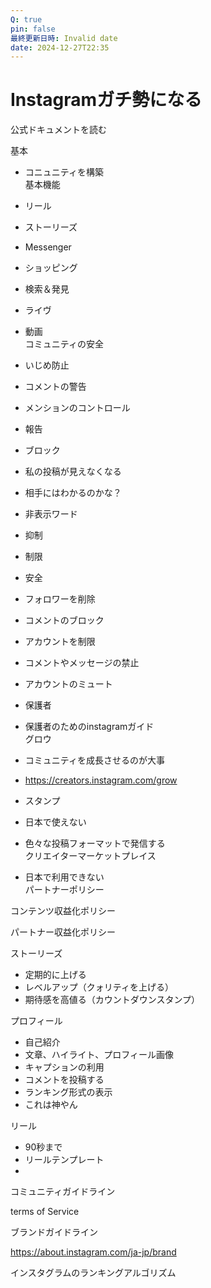 ```yaml
---
Q: true
pin: false
最終更新日時: Invalid date
date: 2024-12-27T22:35
---
```

# Instagramガチ勢になる

公式ドキュメントを読む

基本

- コニュニティを構築  
基本機能  

- リール  
- ストーリーズ  
- Messenger  
- ショッピング  
- 検索＆発見  
- ライヴ  
- 動画  
コミュニティの安全  

- いじめ防止  
- コメントの警告  
- メンションのコントロール  
- 報告  
- ブロック  
- 私の投稿が見えなくなる  
- 相手にはわかるのかな？  
- 非表示ワード  
- 抑制  
- 制限  
- 安全  
- フォロワーを削除  
- コメントのブロック  
- アカウントを制限  
- コメントやメッセージの禁止  
- アカウントのミュート  
- 保護者  
- 保護者のためのinstagramガイド  
グロウ  

- コミュニティを成長させるのが大事  
- https://creators.instagram.com/grow  
- スタンプ  
- 日本で使えない  
- 色々な投稿フォーマットで発信する  
クリエイターマーケットプレイス  

- 日本で利用できない  
パートナーポリシー  

コンテンツ収益化ポリシー

パートナー収益化ポリシー

ストーリーズ

- 定期的に上げる  
- レベルアップ（クォリティを上げる）  
- 期待感を高値る（カウントダウンスタンプ）  

プロフィール

- 自己紹介  
- 文章、ハイライト、プロフィール画像  
- キャプションの利用  
- コメントを投稿する  
- ランキング形式の表示  
- これは神やん  

リール

- 90秒まで  
- リールテンプレート  
-  

コミュニティガイドライン

terms of Service

ブランドガイドライン

https://about.instagram.com/ja-jp/brand

インスタグラムのランキングアルゴリズム